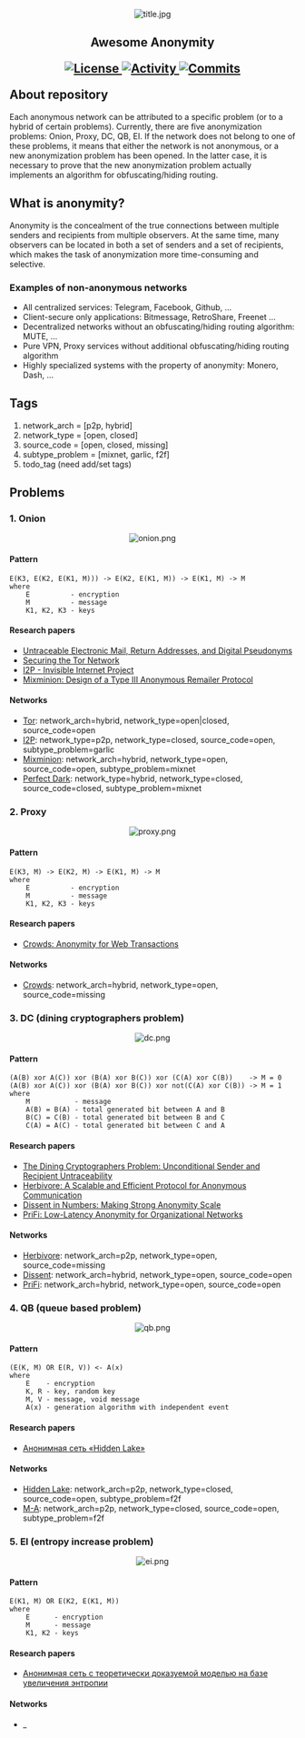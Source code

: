 <p align="center">
    <img src="images/title.jpg" alt="title.jpg"/>
</p>

<h2>
	<p align="center">
    	<strong>
        	Awesome Anonymity
   		</strong>
	</p>
	<p align="center">
		<a href="https://github.com/number571/awesome-anonymity/blob/master/LICENSE">
        	<img src="https://img.shields.io/github/license/number571/awesome-anonymity.svg" alt="License" />
		</a>
        <a href="https://github.com/number571/awesome-anonymity/pulse">
        	<img src="https://img.shields.io/github/commit-activity/m/number571/awesome-anonymity" alt="Activity" />
		</a>
        <a href="https://github.com/number571/awesome-anonymity/commits/master">
        	<img src="https://img.shields.io/github/last-commit/number571/awesome-anonymity.svg" alt="Commits" />
		</a>
	</p>
	About repository
</h2>

Each anonymous network can be attributed to a specific problem (or to a hybrid of certain problems). Currently, there are five anonymization problems: Onion, Proxy, DC, QB, EI. If the network does not belong to one of these problems, it means that either the network is not anonymous, or a new anonymization problem has been opened. In the latter case, it is necessary to prove that the new anonymization problem actually implements an algorithm for obfuscating/hiding routing.

## What is anonymity?

Anonymity is the concealment of the true connections between multiple senders and recipients from multiple observers. At the same time, many observers can be located in both a set of senders and a set of recipients, which makes the task of anonymization more time-consuming and selective.

### Examples of non-anonymous networks

* All centralized services: Telegram, Facebook, Github, ...
* Client-secure only applications: Bitmessage, RetroShare, Freenet ...
* Decentralized networks without an obfuscating/hiding routing algorithm: MUTE, ...
* Pure VPN, Proxy services without additional obfuscating/hiding routing algorithm
* Highly specialized systems with the property of anonymity: Monero, Dash, ...

## Tags

1. network_arch = [p2p, hybrid]
2. network_type = [open, closed]
3. source_code = [open, closed, missing]
4. subtype_problem = [mixnet, garlic, f2f]
5. todo_tag (need add/set tags)

## Problems

### 1. Onion

<p align="center">
    <img src="images/onion.png" alt="onion.png"/>
</p>

#### Pattern

```
E(K3, E(K2, E(K1, M))) -> E(K2, E(K1, M)) -> E(K1, M) -> M
where
	E          - encryption
	M          - message
	K1, K2, K3 - keys
```

#### Research papers
* [Untraceable Electronic Mail, Return Addresses, and Digital Pseudonyms](https://dl.acm.org/doi/10.1145/358549.358563)
* [Securing the Tor Network](https://www.blackhat.com/presentations/bh-usa-07/Perry/Whitepaper/bh-usa-07-perry-WP.pdf)
* [I2P - Invisible Internet Project](https://staas.home.xs4all.nl/t/swtr/documents/wt2015_i2p.pdf)
* [Mixminion: Design of a Type III Anonymous Remailer Protocol](https://www.mixminion.net/minion-design.pdf)

#### Networks
* [Tor](https://www.torproject.org/ru/): network_arch=hybrid, network_type=open|closed, source_code=open
* [I2P](https://geti2p.com/): network_type=p2p, network_type=closed, source_code=open, subtype_problem=garlic
* [Mixminion](https://www.mixminion.net/): network_arch=hybrid, network_type=open, source_code=open, subtype_problem=mixnet
* [Perfect Dark](http://www21.atwiki.jp/botubotubotubotu/): network_type=hybrid, network_type=closed, source_code=closed, subtype_problem=mixnet

### 2. Proxy

<p align="center">
    <img src="images/proxy.png" alt="proxy.png"/>
</p>

#### Pattern

```
E(K3, M) -> E(K2, M) -> E(K1, M) -> M
where
	E          - encryption
	M          - message
	K1, K2, K3 - keys
```

#### Research papers
* [Crowds: Anonymity for Web Transactions](https://web.archive.org/web/20051212103028/http://avirubin.com/crowds.pdf)

#### Networks
* [Crowds](https://en.wikipedia.org/wiki/Crowds_(anonymity_network)): network_arch=hybrid, network_type=open, source_code=missing

### 3. DC (dining cryptographers problem)

<p align="center">
    <img src="images/dc.png" alt="dc.png"/>
</p>

#### Pattern

```
(A(B) xor A(C)) xor (B(A) xor B(C)) xor (C(A) xor C(B))    -> M = 0
(A(B) xor A(C)) xor (B(A) xor B(C)) xor not(C(A) xor C(B)) -> M = 1
where
	M           - message
	A(B) = B(A) - total generated bit between A and B
	B(C) = C(B) - total generated bit between B and C
	C(A) = A(C) - total generated bit between C and A
```

#### Research papers
* [The Dining Cryptographers Problem: Unconditional Sender and Recipient Untraceability](https://www.cs.cornell.edu/people/egs/herbivore/dcnets.html)
* [Herbivore: A Scalable and Efficient Protocol for Anonymous Communication](https://www.cs.cornell.edu/people/egs/herbivore/herbivore.pdf)
* [Dissent in Numbers: Making Strong Anonymity Scale](https://dedis.cs.yale.edu/dissent/papers/osdi12.pdf)
* [PriFi: Low-Latency Anonymity for Organizational Networks](https://petsymposium.org/2020/files/papers/issue4/popets-2020-0059.pdf)

#### Networks
* [Herbivore](https://www.cs.cornell.edu/people/egs/herbivore/faq.html): network_arch=p2p, network_type=open, source_code=missing
* [Dissent](https://github.com/dedis/Dissent): network_arch=hybrid, network_type=open, source_code=open
* [PriFi](https://github.com/dedis/prifi): network_arch=hybrid, network_type=open, source_code=open

### 4. QB (queue based problem)

<p align="center">
    <img src="images/qb.png" alt="qb.png"/>
</p>

#### Pattern

```
(E(K, M) OR E(R, V)) <- A(x)
where
	E    - encryption
	K, R - key, random key
	M, V - message, void message
	A(x) - generation algorithm with independent event
```

#### Research papers
* [Анонимная сеть «Hidden Lake»](https://github.com/number571/go-peer/blob/master/docs/hidden_lake_anonymous_network.pdf)

#### Networks
* [Hidden Lake](https://github.com/number571/go-peer/tree/master/cmd/hidden_lake): network_arch=p2p, network_type=closed, source_code=open, subtype_problem=f2f
* [M-A](https://github.com/number571/go-peer/tree/master/cmd/micro_anon): network_arch=p2p, network_type=closed, source_code=open, subtype_problem=f2f

### 5. EI (entropy increase problem)

<p align="center">
    <img src="images/ei.png" alt="ei.png"/>
</p>

#### Pattern

```
E(K1, M) OR E(K2, E(K1, M))
where
	E      - encryption
	M      - message
	K1, K2 - keys
```

#### Research papers
* [Анонимная сеть с теоретически доказуемой моделью на базе увеличения энтропии](https://habr.com/ru/articles/743630/)

#### Networks
* _
